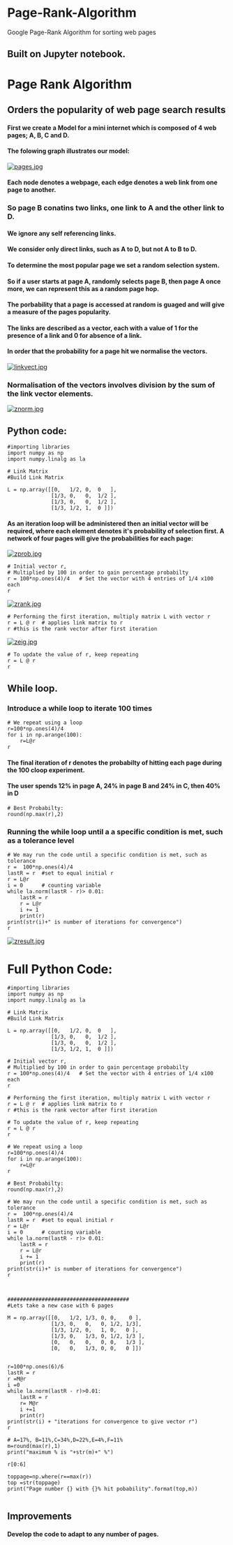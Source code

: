 # Page-Rank-Algorithm
Google Page-Rank Algorithm for sorting web pages
## Built on Jupyter notebook.

# Page Rank Algorithm
## Orders the popularity of web page search results
#### First we create a Model for a mini internet which is composed of 4 web pages; A, B, C and D.
#### The folowing graph illustrates our model:
[![pages.jpg](https://i.postimg.cc/6TJT6Yh5/pages.jpg)](https://postimg.cc/XBLnQKhT)
#### Each node denotes a webpage, each edge denotes a web link from one page to another.
### So page B conatins two links, one link to A and the other link to D.
#### We ignore any self referencing links.
#### We consider only direct links, such as A to D, but not A to B to D.

#### To determine the most popular page we set a random selection system.
#### So if a user starts at page A, randomly selects page B, then page A once more, we can represent this as a random page hop.
#### The porbability that a page is accessed at random is guaged and will give a measure of the pages popularity.
#### The links are described as a vector, each with a value of 1 for the presence of a link and 0 for absence of a link.
#### In order that the probability for a page hit we normalise the vectors.


[![linkvect.jpg](https://i.postimg.cc/pdhTjw1X/linkvect.jpg)](https://postimg.cc/GBRdw5CZ)

### Normalisation of the vectors involves division by the sum of the link vector elements.

[![znorm.jpg](https://i.postimg.cc/Y9RJC9f4/znorm.jpg)](https://postimg.cc/MMcsszLx)


## Python code:
```
#importing libraries
import numpy as np
import numpy.linalg as la
```
```
# Link Matrix
#Build Link Matrix

L = np.array([[0,   1/2, 0,  0   ],
              [1/3, 0,   0,  1/2 ],
              [1/3, 0,   0,  1/2 ],
              [1/3, 1/2, 1,  0 ]])
```

#### As an iteration loop will be administered then an initial vector will be required, where each element denotes it's probability of selection first. A network of four pages will give the probabilities for each page:
[![zprob.jpg](https://i.postimg.cc/tCnyZ2V9/zprob.jpg)](https://postimg.cc/RNm221RY)

```
# Initial vector r,
# Multiplied by 100 in order to gain percentage probabilty
r = 100*np.ones(4)/4   # Set the vector with 4 entries of 1/4 x100 each
r    
```
[![zrank.jpg](https://i.postimg.cc/RVhN9JQH/zrank.jpg)](https://postimg.cc/svFV4XLj)

```
# Performing the first iteration, multiply matrix L with vector r
r = L @ r  # applies link matrix to r
r #this is the rank vector after first iteration
```


[![zeig.jpg](https://i.postimg.cc/2Svj8QqV/zeig.jpg)](https://postimg.cc/QF8ZfWJ3)

```
# To update the value of r, keep repeating 
r = L @ r 
r
```

## While loop.
### Introduce a while loop to iterate 100 times
```
# We repeat using a loop
r=100*np.ones(4)/4
for i in np.arange(100):
    r=L@r
r
```
#### The final iteration of r denotes the probabilty of hitting each page during the 100 cloop experiment.
#### The user spends 12% in page A, 24% in page B and 24% in C, then 40% in D
```
# Best Probabilty:
round(np.max(r),2)
```
### Running the while loop until a a specific condition is met, such as a tolerance level
```
# We may run the code until a specific condition is met, such as tolerance
r =  100*np.ones(4)/4
lastR = r  #set to equal initial r
r = L@r
i = 0      # counting variable
while la.norm(lastR - r)> 0.01:
    lastR = r
    r = L@r
    i += 1
    print(r)
print(str(i)+" is number of iterations for convergence")
r
```
[![zresult.jpg](https://i.postimg.cc/N0CQdpSC/zresult.jpg)](https://postimg.cc/5Hvc0qx8)


# Full Python Code:
```
#importing libraries
import numpy as np
import numpy.linalg as la

# Link Matrix
#Build Link Matrix

L = np.array([[0,   1/2, 0,  0   ],
              [1/3, 0,   0,  1/2 ],
              [1/3, 0,   0,  1/2 ],
              [1/3, 1/2, 1,  0 ]])
              
# Initial vector r,
# Multiplied by 100 in order to gain percentage probabilty
r = 100*np.ones(4)/4   # Set the vector with 4 entries of 1/4 x100 each
r      

# Performing the first iteration, multiply matrix L with vector r
r = L @ r  # applies link matrix to r
r #this is the rank vector after first iteration

# To update the value of r, keep repeating 
r = L @ r 
r

# We repeat using a loop
r=100*np.ones(4)/4
for i in np.arange(100):
    r=L@r
r

# Best Probabilty:
round(np.max(r),2)

# We may run the code until a specific condition is met, such as tolerance
r =  100*np.ones(4)/4
lastR = r  #set to equal initial r
r = L@r
i = 0      # counting variable
while la.norm(lastR - r)> 0.01:
    lastR = r
    r = L@r
    i += 1
    print(r)
print(str(i)+" is number of iterations for convergence")
r



#######################################
#Lets take a new case with 6 pages

M = np.array([[0,   1/2, 1/3, 0, 0,    0 ],
              [1/3, 0,   0,   0, 1/2, 1/3],
              [1/3, 1/2, 0,   1, 0,   0 ],
              [1/3, 0,   1/3, 0, 1/2, 1/3 ],
              [0,   0,   0,   0, 0,   1/3 ],
              [0,   0,   1/3, 0, 0,   0 ]])
              
              
r=100*np.ones(6)/6
lastR = r
r =M@r
i =0
while la.norm(lastR - r)>0.01:
    lastR = r
    r= M@r
    i +=1
    print(r)
print(str(i) + "iterations for convergence to give vector r")
r

# A=17%, B=11%,C=34%,D=22%,E=4%,F=11%
m=round(max(r),1)
print("maximum % is "+str(m)+" %")

r[0:6] 

toppage=np.where(r==max(r))
top =str(toppage)
print("Page number {} with {}% hit pobability".format(top,m))


```

## Improvements
#### Develop the code to adapt to any number of pages.
